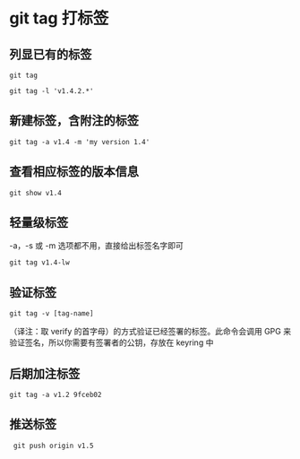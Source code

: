 # git tag 打标签

## 列显已有的标签
```shell
git tag

git tag -l 'v1.4.2.*'
```

## 新建标签，含附注的标签
```shell
git tag -a v1.4 -m 'my version 1.4'
```

## 查看相应标签的版本信息
```shell
git show v1.4
```

## 轻量级标签
-a，-s 或 -m 选项都不用，直接给出标签名字即可
```shell
git tag v1.4-lw
```

## 验证标签
```shell
git tag -v [tag-name]
```
（译注：取 verify 的首字母）的方式验证已经签署的标签。此命令会调用 GPG 来验证签名，所以你需要有签署者的公钥，存放在 keyring 中

## 后期加注标签
```shell
git tag -a v1.2 9fceb02
```

## 推送标签
```shell
 git push origin v1.5
```
